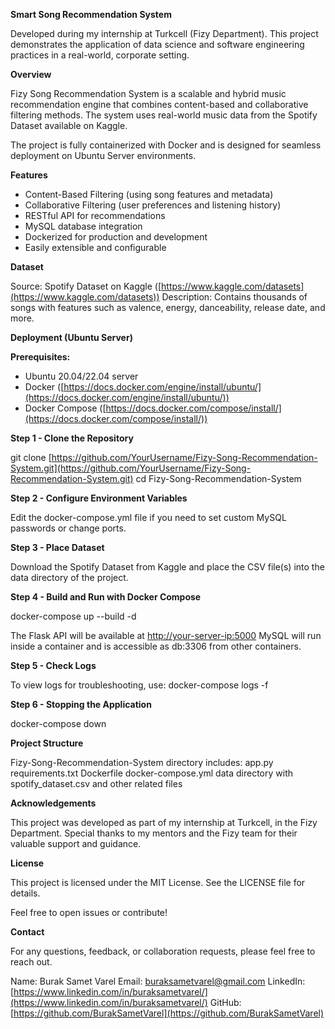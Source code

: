 **Smart Song Recommendation System**

Developed during my internship at Turkcell (Fizy Department).
This project demonstrates the application of data science and software engineering practices in a real-world, corporate setting.

**Overview**

Fizy Song Recommendation System is a scalable and hybrid music recommendation engine that combines content-based and collaborative filtering methods. The system uses real-world music data from the Spotify Dataset available on Kaggle.

The project is fully containerized with Docker and is designed for seamless deployment on Ubuntu Server environments.

**Features**

* Content-Based Filtering (using song features and metadata)
* Collaborative Filtering (user preferences and listening history)
* RESTful API for recommendations
* MySQL database integration
* Dockerized for production and development
* Easily extensible and configurable

**Dataset**

Source: Spotify Dataset on Kaggle ([https://www.kaggle.com/datasets](https://www.kaggle.com/datasets))
Description: Contains thousands of songs with features such as valence, energy, danceability, release date, and more.

**Deployment (Ubuntu Server)**

**Prerequisites:**

* Ubuntu 20.04/22.04 server
* Docker ([https://docs.docker.com/engine/install/ubuntu/](https://docs.docker.com/engine/install/ubuntu/))
* Docker Compose ([https://docs.docker.com/compose/install/](https://docs.docker.com/compose/install/))

**Step 1 - Clone the Repository**

git clone [https://github.com/YourUsername/Fizy-Song-Recommendation-System.git](https://github.com/YourUsername/Fizy-Song-Recommendation-System.git)
cd Fizy-Song-Recommendation-System

**Step 2 - Configure Environment Variables**

Edit the docker-compose.yml file if you need to set custom MySQL passwords or change ports.

**Step 3 - Place Dataset**

Download the Spotify Dataset from Kaggle and place the CSV file(s) into the data directory of the project.

**Step 4 - Build and Run with Docker Compose**

docker-compose up --build -d

The Flask API will be available at [http://your-server-ip:5000](http://your-server-ip:5000)
MySQL will run inside a container and is accessible as db:3306 from other containers.

**Step 5 - Check Logs**

To view logs for troubleshooting, use:
docker-compose logs -f

**Step 6 - Stopping the Application**

docker-compose down

**Project Structure**

Fizy-Song-Recommendation-System directory includes:
app.py
requirements.txt
Dockerfile
docker-compose.yml
data directory with spotify\_dataset.csv
and other related files

**Acknowledgements**

This project was developed as part of my internship at Turkcell, in the Fizy Department.
Special thanks to my mentors and the Fizy team for their valuable support and guidance.

**License**

This project is licensed under the MIT License. See the LICENSE file for details.

Feel free to open issues or contribute!

**Contact**

For any questions, feedback, or collaboration requests, please feel free to reach out.

Name: Burak Samet Varel
Email: [buraksametvarel@gmail.com](mailto:buraksametvarel@gmail.com)
LinkedIn: [https://www.linkedin.com/in/buraksametvarel/](https://www.linkedin.com/in/buraksametvarel/)
GitHub: [https://github.com/BurakSametVarel](https://github.com/BurakSametVarel)
